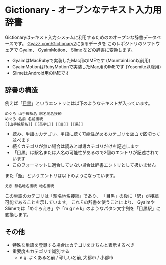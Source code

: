 # Gictionary - オープンなテキスト入力用辞書
Gictionaryはテキスト入力システムに利用するためののオープンな辞書データベースです。
<a href="http://Gyazz.com/Gictionary2">Gyazz.com/Gictionary2</a>にあるデータを
このレポジトリのソフトウェアで
<a href="http://GitHub.com/Gyaim">Gyaim</a>、
<a href="http://GitHub.com/GyaimMotion">GyaimMotion</a>、
<a href="http://GitHub.com/Slime">Slime</a>
などの辞書に変換します。

- GyaimはMacRubyで実装したMac用のIMEです (MountainLion以前用)
- GyaimMotionはRubyMotionで実装したMac用のIMEです (Yosemite以降用)
- SlimeはAndroid用のIMEです

## 辞書の構造

例えば「<a href="http://Gyazz.com/Gictionary2/目黒">目黒</a>」というエントリには以下のようなテキストが入っています。

    めぐろ 山手線駅名 駅名地名接続
    めぐろ 名前 名前接続
    [[山手線駅名]] [[苗字1]] [[目]] [[黒]]

- 読み、単語のカテゴリ、単語に続く可能性があるカテゴリを空白で区切って並べます
- 続くカテゴリが無い場合は読みと単語カテゴリだけを記述します
- 「目黒」は駅名または人名の可能性があるので2個のエントリが記述されています
- このフォーマットに適合していない場合は辞書エントリとして扱いません

また「<a href="http://Gyazz.com/Gictionary2/駅">駅</a>」というエントリは以下のようになっています。
  
    えき 駅名地名接続 地名接続

この単語のカテゴリは「駅名地名接続」であり、
「目黒」の後に「駅」が接続可能であることを示しています。
これらの辞書を使うことにより、
GyaimやSlimeでは「めぐろえき」や「m g r e k」のようなパタン文字列を「目黒駅」に変換します。

## その他
- 特殊な単語を登録する場合はカテゴリをきちんと表示するべき
- 重要度もカテゴリで識別する
  - e.g. よくある名前 / 珍しい名前, 大都市 / 小都市
  


